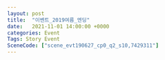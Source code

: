 ```yaml
---
layout: post
title:  "이벤트_2019여름_엔딩"
date:   2021-11-01 14:00:00 +0000
categories: Event
Tags: Story Event
SceneCode: ["scene_evt190627_cp0_q2_s10,7429311"]
---
```

